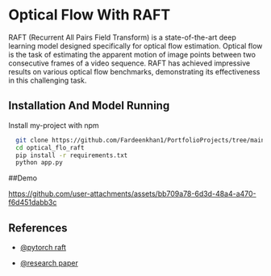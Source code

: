 # Optical Flow With RAFT

RAFT (Recurrent All Pairs Field Transform) is a state-of-the-art deep learning model designed specifically for optical flow estimation. Optical flow is the task of estimating the apparent motion of image points between two consecutive frames of a video sequence. RAFT has achieved impressive results on various optical flow benchmarks, demonstrating its effectiveness in this challenging task.

## Installation And Model Running

Install my-project with npm

```bash
  git clone https://github.com/Fardeenkhan1/PortfolioProjects/tree/main/optical_flo_raft
  cd optical_flo_raft
  pip install -r requirements.txt
  python app.py
```

##Demo

https://github.com/user-attachments/assets/bb709a78-6d3d-48a4-a470-f6d451dabb3c

## References

- [@pytorch raft](https://pytorch.org/vision/0.12/auto_examples/plot_optical_flow.html)

- [@research paper](https://arxiv.org/abs/2003.12039)



